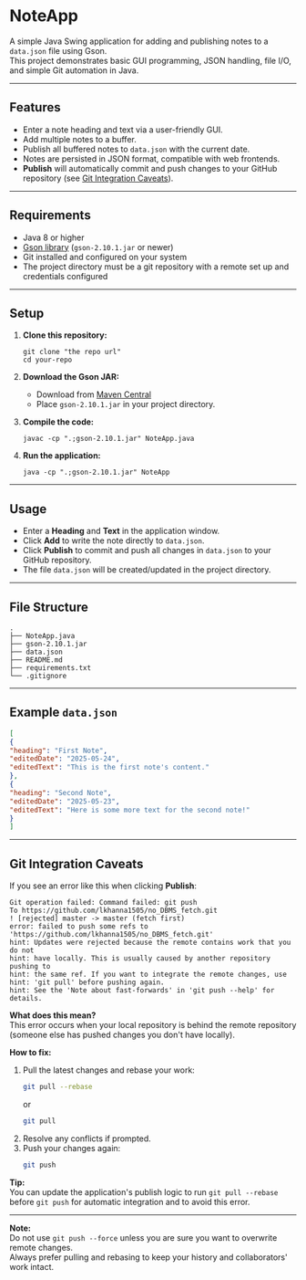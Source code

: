 # NoteApp

A simple Java Swing application for adding and publishing notes to a `data.json` file using Gson.  
This project demonstrates basic GUI programming, JSON handling, file I/O, and simple Git automation in Java.

---

## Features

- Enter a note heading and text via a user-friendly GUI.
- Add multiple notes to a buffer.
- Publish all buffered notes to `data.json` with the current date.
- Notes are persisted in JSON format, compatible with web frontends.
- **Publish** will automatically commit and push changes to your GitHub repository (see [Git Integration Caveats](#git-integration-caveats)).

---

## Requirements

- Java 8 or higher
- [Gson library](https://github.com/google/gson) (`gson-2.10.1.jar` or newer)
- Git installed and configured on your system
- The project directory must be a git repository with a remote set up and credentials configured

---

## Setup

1. **Clone this repository:**

    ```
    git clone "the repo url"
    cd your-repo
    ```

2. **Download the Gson JAR:**
    - Download from [Maven Central](https://repo1.maven.org/maven2/com/google/code/gson/gson/2.10.1/gson-2.10.1.jar)
    - Place `gson-2.10.1.jar` in your project directory.

3. **Compile the code:**

    ```
    javac -cp ".;gson-2.10.1.jar" NoteApp.java
    ```

4. **Run the application:**

    ```
    java -cp ".;gson-2.10.1.jar" NoteApp
    ```

---

## Usage

- Enter a **Heading** and **Text** in the application window.
- Click **Add** to write the note directly to `data.json`.
- Click **Publish** to commit and push all changes in `data.json` to your GitHub repository.
- The file `data.json` will be created/updated in the project directory.

---

## File Structure

```
.
├── NoteApp.java
├── gson-2.10.1.jar
├── data.json
├── README.md
├── requirements.txt
└── .gitignore
```

---

## Example `data.json`

``` json
[
{
"heading": "First Note",
"editedDate": "2025-05-24",
"editedText": "This is the first note's content."
},
{
"heading": "Second Note",
"editedDate": "2025-05-23",
"editedText": "Here is some more text for the second note!"
}
]
```

---

## Git Integration Caveats

If you see an error like this when clicking **Publish**:

``` text
Git operation failed: Command failed: git push
To https://github.com/lkhanna1505/no_DBMS_fetch.git
! [rejected] master -> master (fetch first)
error: failed to push some refs to 'https://github.com/lkhanna1505/no_DBMS_fetch.git'
hint: Updates were rejected because the remote contains work that you do not
hint: have locally. This is usually caused by another repository pushing to
hint: the same ref. If you want to integrate the remote changes, use
hint: 'git pull' before pushing again.
hint: See the 'Note about fast-forwards' in 'git push --help' for details.
```


**What does this mean?**  
This error occurs when your local repository is behind the remote repository (someone else has pushed changes you don't have locally).

**How to fix:**  
1. Pull the latest changes and rebase your work:
    ``` bash
    git pull --rebase
    ```
    or
    ``` bash
    git pull
    ```
2. Resolve any conflicts if prompted.
3. Push your changes again:
    ``` bash
    git push
    ```

**Tip:**  
You can update the application's publish logic to run `git pull --rebase` before `git push` for automatic integration and to avoid this error.

---

**Note:**  
Do not use `git push --force` unless you are sure you want to overwrite remote changes.  
Always prefer pulling and rebasing to keep your history and collaborators' work intact.



